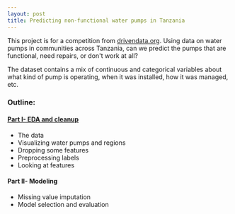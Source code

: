 ```yaml
---
layout: post
title: Predicting non-functional water pumps in Tanzania
---
```

This project is for a competition from [drivendata.org](https://www.drivendata.org/competitions/7/). Using data on water pumps in communities across Tanzania, can we predict the pumps that are functional, need repairs, or don't work at all?

The dataset contains a mix of continuous and categorical variables about what kind of pump is operating, when it was installed, how it was managed, etc. 

### Outline:  
#### [Part I- EDA and cleanup](https://github.com/JoomiK/PredictingWaterPumps/blob/master/WaterPumps.ipynb)
* The data  
* Visualizing water pumps and regions
* Dropping some features  
* Preprocessing labels  
* Looking at features  

#### Part II- Modeling
* Missing value imputation
* Model selection and evaluation
